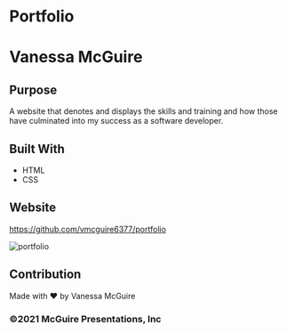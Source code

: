 
# Portfolio
# Vanessa McGuire

## Purpose
A website that denotes and displays the skills and training and how those have culminated into my success as a software developer.

## Built With
* HTML
* CSS

## Website
https://github.com/vmcguire6377/portfolio

![portfolio](https://user-images.githubusercontent.com/79176079/126210555-70cf9415-e1f2-4457-b6f3-7dc4a1911087.PNG)

## Contribution
Made with ❤️ by Vanessa McGuire

### ©️2021 McGuire Presentations, Inc 
